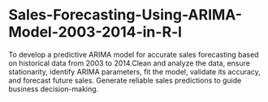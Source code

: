 # Sales-Forecasting-Using-ARIMA-Model-2003-2014-in-R-l
To develop a predictive ARIMA model for accurate sales forecasting based on historical data from 2003 to 2014.Clean and analyze the data, ensure stationarity, identify ARIMA parameters, fit the model, validate its accuracy, and forecast future sales. Generate reliable sales predictions to guide business decision-making.
